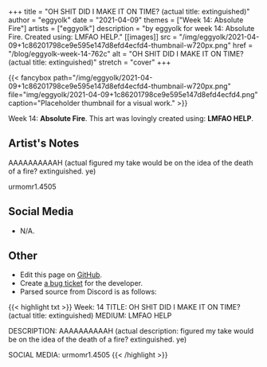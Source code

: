 +++
title =       "OH SHIT DID I MAKE IT ON TIME? (actual title: extinguished)"
author =      "eggyolk"
date =        "2021-04-09"
themes =      ["Week 14: Absolute Fire"]
artists =     ["eggyolk"]
description = "by eggyolk for week 14: Absolute Fire. Created using: LMFAO HELP."
[[images]]
      src = "/img/eggyolk/2021-04-09+1c86201798ce9e595e147d8efd4ecfd4-thumbnail-w720px.png"
      href = "/blog/eggyolk-week-14-762c"
      alt = "OH SHIT DID I MAKE IT ON TIME? (actual title: extinguished)"
      stretch = "cover"
+++


{{< fancybox path="/img/eggyolk/2021-04-09+1c86201798ce9e595e147d8efd4ecfd4-thumbnail-w720px.png" file="img/eggyolk/2021-04-09+1c86201798ce9e595e147d8efd4ecfd4.png" caption="Placeholder thumbnail for a visual work." >}}


Week 14: **Absolute Fire**. This art was lovingly created using: **LMFAO HELP**.

## Artist's Notes

AAAAAAAAAAH (actual figured my take would be on the idea of the death of a fire? extinguished. ye)

urmomr1.4505

## Social Media

- N/A.

## Other

- Edit this page on [GitHub](https://github.com/teaminkling/web-refresh/edit/main/content/blog/eggyolk-week-14-762c.md).
- Create [a bug ticket](https://github.com/teaminkling/web-refresh/issues/new?assignees=&labels=bug&template=problem-report.md&title=) for the developer.
- Parsed source from Discord is as follows:

{{< highlight txt >}}
Week: 14
TITLE: OH SHIT DID I MAKE IT ON TIME? (actual title: extinguished)
MEDIUM: LMFAO HELP

DESCRIPTION: AAAAAAAAAAH (actual description: figured my take would be on the idea of the death of a fire? extinguished. ye)

SOCIAL MEDIA: urmomr1.4505
{{< /highlight >}}